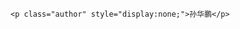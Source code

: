 <html>
    <p class="name" style="display:none;">three_射线(Ray)篇</p>
</html>
<html>
    <p class="tag" style="display:none;">前端</p>
</html>
<html>
    <p class="coverPic" style="display:none;">http://n.sinaimg.cn/sinacn11/680/w400h280/20180511/263d-hamfahw1625944.jpg</p>
</html>
<html>
   <p class="reprint" style="display:none;"></p>
</html>
<html>
   <p class="case" style="display:none;">基础案例.html</p>
</html>
<html>

    <p class="author" style="display:none;">孙华鹏</p>
</html>
<html>
    <p class="date" style="display:none;">1570872223000</p>
</html>
<html>
    <p class="id" style="display:none;">1570872223000</p>
</html>
<html>
    <p class="brief" style="display:none;">根据threejs官网介绍： 射线由一个原点向一个确定的方向发射。它被Raycaster（光线投射）所使用， 以用于辅助[raycasting](https://en.wikipedia.org/wiki/Ray_casting)。 光线投射用于在各个物体之间进行拾取（当鼠标经过三维空间中的物体/对象时进行拾取） </p>
</html>


